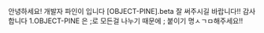 안녕하세요! 개발자 파인이 입니다 [OBJECT-PINE].beta 잘 써주시길 바랍니다!! 감사합니다
1.OBJECT-PINE 은 ;로 모든걸 나누기 때문에 ; 붙이기 명ㅅㄱㅁ해주세요!!
